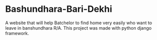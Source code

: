 # Bashundhara-Bari-Dekhi
A website that will help Batchelor to find home very easily who want to leave in banshundhara R/A. This project was made with python django framework.  

